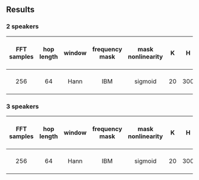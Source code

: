 ## Results
### 2 speakers
| FFT samples | hop length | window | frequency mask | mask nonlinearity | K | H | B | causal | batch size | epoch | optimizer | lr (start / end) | lr scheduler | gradient clipping | SI-SDRi [dB] | SDRi [dB] | PESQ |
| :---: | :---: | :---: | :---: | :---: | :---: | :---: | :---: | :---: | :---: | :---: | :---: | :---: | :---: | :---: | :---: | :---: | :---: |
| 256 | 64 | Hann | IBM | sigmoid | 20 | 300 | 4 | False | 64 | 150 | RSMprop | 1e-4 / 3e-6 | exponential decay | None | 7.6 | 8.0 | 2.64 |

### 3 speakers
| FFT samples | hop length | window | frequency mask | mask nonlinearity | K | H | B | causal | batch size | epoch | optimizer | lr (start / end) | lr scheduler | gradient clipping | SI-SDRi [dB] | SDRi [dB] | PESQ |
| :---: | :---: | :---: | :---: | :---: | :---: | :---: | :---: | :---: | :---: | :---: | :---: | :---: | :---: | :---: | :---: | :---: | :---: |
| 256 | 64 | Hann | IBM | sigmoid | 20 | 300 | 4 | False | 64 | 150 | RSMprop | 1e-4 / 3e-6 | exponential decay | None |  |  |  |